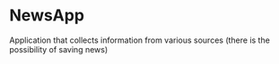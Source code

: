 # NewsApp

Application that collects information from various sources (there is the possibility of saving news)
